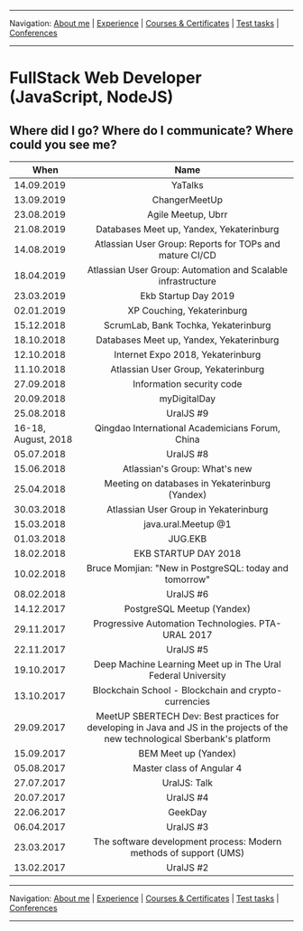 
___
Navigation: 
[About me](README.md "About Maksim Golitsyn skills") |
[Experience](EXPERIENCE.md "Working experience") |
[Courses & Certificates](COURSES.md "What am I learning?") |
[Test tasks](TESTS.md "I did this projects") |
[Conferences](CONFERENCES.md "Where could you see me?")
___

# FullStack Web Developer (JavaScript, NodeJS)

## Where did I go? Where do I communicate? Where could you see me?

 When        | Name       |
 ------------- |:-------------:|
 14.09.2019      | YaTalks |
 13.09.2019      | ChangerMeetUp |
 23.08.2019      | Agile Meetup, Ubrr |
 21.08.2019      | Databases Meet up, Yandex, Yekaterinburg |
 14.08.2019      | Atlassian User Group: Reports for TOPs and mature CI/CD |
 18.04.2019      | Atlassian User Group: Automation and Scalable infrastructure |
 23.03.2019      | Ekb Startup Day 2019 |
 02.01.2019      | XP Couching, Yekaterinburg |
 15.12.2018      | ScrumLab, Bank Tochka, Yekaterinburg |
 18.10.2018      | Databases Meet up, Yandex, Yekaterinburg |
 12.10.2018      | Internet Expo 2018, Yekaterinburg |
 11.10.2018      | Atlassian User Group, Yekaterinburg |
 27.09.2018      | Information security code |
 20.09.2018      | myDigitalDay |
 25.08.2018      | UralJS #9 |
 16-18, August, 2018     | Qingdao International Academicians Forum, China |
 05.07.2018      | UralJS #8 |
 15.06.2018      | Atlassian's Group: What's new |
 25.04.2018      | Meeting on databases in Yekaterinburg (Yandex)  |
 30.03.2018      | Atlassian User Group in Yekaterinburg  | 
 15.03.2018      | java.ural.Meetup @1 | 
 01.03.2018      | JUG.EKB | 
 18.02.2018      | EKB STARTUP DAY 2018 | 
 10.02.2018      | Bruce Momjian: "New in PostgreSQL: today and tomorrow" |
 08.02.2018      | UralJS #6 |
 14.12.2017      | PostgreSQL Meetup (Yandex) | 
 29.11.2017      | Progressive Automation Technologies. PTA-URAL 2017 | 
 22.11.2017      | UralJS #5 | 
 19.10.2017      | Deep Machine Learning Meet up in The Ural Federal University | 
 13.10.2017      | Blockchain School - Blockchain and crypto-currencies | 
 29.09.2017      | MeetUP SBERTECH Dev: Best practices for developing in Java and JS in the projects of the new technological Sberbank's platform | 
 15.09.2017      | BEM Meet up (Yandex) | 
 05.08.2017      | Master class of Angular 4 | 
 27.07.2017      | UralJS: Talk | 
 20.07.2017      | UralJS #4 | 
 22.06.2017      | GeekDay | 
 06.04.2017      | UralJS #3 | 
 23.03.2017      | The software development process: Modern methods of support (UMS) | 
 13.02.2017      | UralJS #2 | 




___
Navigation: 
[About me](README.md "About Maksim Golitsyn skills") |
[Experience](EXPERIENCE.md "Working experience") |
[Courses & Certificates](COURSES.md "What am I learning?") |
[Test tasks](TESTS.md "I did this projects") |
[Conferences](CONFERENCES.md "Where could you see me?")
___
